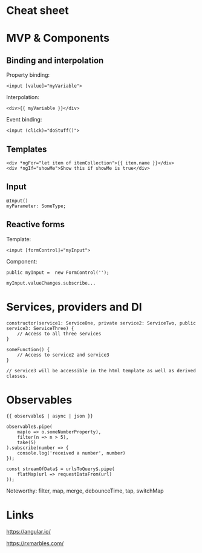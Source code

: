 # Cheat sheet

# MVP & Components

## Binding and interpolation
Property binding:
```
<input [value]="myVariable">
```

Interpolation:
```
<div>{{ myVariable }}</div>
```

Event binding:
```
<input (click)="doStuff()">
```

## Templates
```
<div *ngFor="let item of itemCollection">{{ item.name }}</div>
<div *ngIf="showMe">Show this if showMe is true</div>
```

## Input
```
@Input()
myParameter: SomeType;
```

## Reactive forms
Template:
```
<input [formControl]="myInput">
```
Component:
```
public myInput =  new FormControl('');

myInput.valueChanges.subscribe...
```


# Services, providers and DI

```
constructor(service1: ServiceOne, private service2: ServiceTwo, public service3: ServiceThree) {
    // Access to all three services
}

someFunction() {
    // Access to service2 and service3
}

// service3 will be accessible in the html template as well as derived classes.
```

# Observables

```
{{ observable$ | async | json }}

observable$.pipe(
    map(o => o.someNumberProperty),
    filter(n => n > 5),
    take(5)
).subscribe(number => {
    console.log('received a number', number)
});

const streamOfData$ = urlsToQuery$.pipe(
    flatMap(url => requestDataFrom(url)
));
```
Noteworthy: filter, map, merge, debounceTime, tap, switchMap


# Links
https://angular.io/

https://rxmarbles.com/

